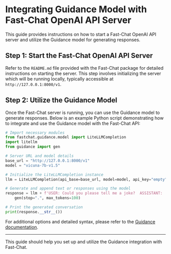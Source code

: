 
# Integrating Guidance Model with Fast-Chat OpenAI API Server

This guide provides instructions on how to start a Fast-Chat OpenAI API server and utilize the Guidance model for generating responses.

## Step 1: Start the Fast-Chat OpenAI API Server

Refer to the `README.md` file provided with the Fast-Chat package for detailed instructions on starting the server. This step involves initializing the server which will be running locally, typically accessible at `http://127.0.0.1:8000/v1`.

## Step 2: Utilize the Guidance Model

Once the Fast-Chat server is running, you can use the Guidance model to generate responses. Below is an example Python script demonstrating how to integrate and use the Guidance model with the Fast-Chat API:

```python
# Import necessary modules
from fastchat.guidance.model import LiteLLMCompletion
import litellm
from guidance import gen

# Server URL and model details
base_url = "http://127.0.0.1:8000/v1"
model = "vicuna-7b-v1.5"

# Initialize the LiteLLMCompletion instance
llm = LiteLLMCompletion(api_base=base_url, model=model, api_key="empty", custom_llm_provider="openai", echo=False)

# Generate and append text or responses using the model
response = llm + f'USER: Could you please tell me a joke?  ASSISTANT: ' + gen(stop=".") + ". USER: Another one? ASSISTANT: " + \
    gen(stop=".", max_tokens=100)

# Print the generated conversation
print(response.__str__())
```

For additional options and detailed syntax, please refer to the [Guidance documentation](https://github.com/guidance-ai/guidance).

---

This guide should help you set up and utilize the Guidance integration with Fast-Chat.